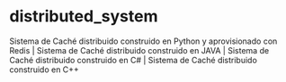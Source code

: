 # distributed_system
Sistema de Caché distribuido construido en Python y aprovisionado con Redis | Sistema de Caché distribuido construido en JAVA | Sistema de Caché distribuido construido en C# | Sistema de Caché distribuido construido en C++  
